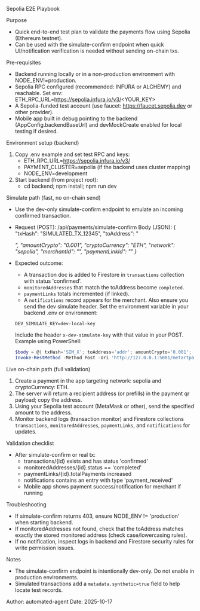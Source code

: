 Sepolia E2E Playbook

Purpose
- Quick end-to-end test plan to validate the payments flow using Sepolia (Ethereum testnet).
- Can be used with the simulate-confirm endpoint when quick UI/notification verification is needed without sending on-chain txs.

Pre-requisites
- Backend running locally or in a non-production environment with NODE_ENV!=production.
- Sepolia RPC configured (recommended: INFURA or ALCHEMY) and reachable. Set env: ETH_RPC_URL=https://sepolia.infura.io/v3/<YOUR_KEY>
- A Sepolia-funded test account (use faucet: https://faucet.sepolia.dev or other provider).
- Mobile app built in debug pointing to the backend (AppConfig.backendBaseUrl) and devMockCreate enabled for local testing if desired.

Environment setup (backend)
1. Copy .env example and set test RPC and keys:
   - ETH_RPC_URL=https://sepolia.infura.io/v3/<KEY>
   - PAYMENT_CLUSTER=sepolia (if the backend uses cluster mapping)
   - NODE_ENV=development
2. Start backend (from project root):
   - cd backend; npm install; npm run dev

Simulate path (fast, no on-chain send)
- Use the dev-only simulate-confirm endpoint to emulate an incoming confirmed transaction.
- Request (POST): /api/payments/simulate-confirm
  Body (JSON):
  {
    "txHash": "SIMULATED_TX_12345",
    "toAddress": "<address produced by create payment qr payload or payment link>",
    "amountCrypto": "0.001",
    "cryptoCurrency": "ETH",
    "network": "sepolia",
    "merchantId": "<merchant id>",
    "paymentLinkId": "<optional payment link id>"
  }
- Expected outcome:
  - A transaction doc is added to Firestore in `transactions` collection with status 'confirmed'.
  - `monitoredAddresses` that match the toAddress become `completed`.
  - `paymentLinks` totals incremented (if linked).
  - A `notifications` record appears for the merchant.
  Also ensure you send the dev simulate header. Set the environment variable in your backend .env or environment:

  ```
  DEV_SIMULATE_KEY=dev-local-key
  ```
  
  Include the header `x-dev-simulate-key` with that value in your POST. Example using PowerShell:

  ```powershell
  $body = @{ txHash='SIM_X'; toAddress='addr'; amountCrypto='0.001'; cryptoCurrency='ETH'; network='sepolia'; merchantId='dev-merchant-1' } | ConvertTo-Json
  Invoke-RestMethod -Method Post -Uri 'http://127.0.0.1:5001/metartpay-bac2f/us-central1/api/payments/simulate-confirm' -Body $body -ContentType 'application/json' -Headers @{ 'x-dev-simulate-key' = 'dev-local-key' }
  ```

Live on-chain path (full validation)
1. Create a payment in the app targeting network: sepolia and cryptoCurrency: ETH.
2. The server will return a recipient address (or prefills) in the payment qr payload; copy the address.
3. Using your Sepolia test account (MetaMask or other), send the specified amount to the address.
4. Monitor backend logs (transaction monitor) and Firestore collections `transactions`, `monitoredAddresses`, `paymentLinks`, and `notifications` for updates.

Validation checklist
- After simulate-confirm or real tx:
  - transactions/{id} exists and has status 'confirmed'
  - monitoredAddresses/{id}.status == 'completed'
  - paymentLinks/{id}.totalPayments increased
  - notifications contains an entry with type 'payment_received'
  - Mobile app shows payment success/notification for merchant if running

Troubleshooting
- If simulate-confirm returns 403, ensure NODE_ENV != 'production' when starting backend.
- If monitoredAddresses not found, check that the toAddress matches exactly the stored monitored address (check case/lowercasing rules).
- If no notification, inspect logs in backend and Firestore security rules for write permission issues.

Notes
- The simulate-confirm endpoint is intentionally dev-only. Do not enable in production environments.
- Simulated transactions add a `metadata.synthetic=true` field to help locate test records.

Author: automated-agent
Date: 2025-10-17
